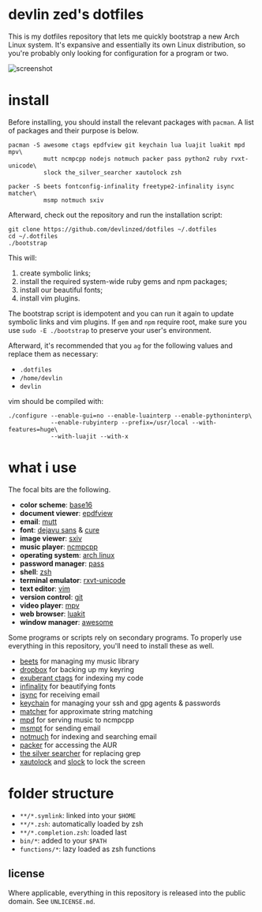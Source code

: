 devlin zed's dotfiles
=====================

This is my dotfiles repository that lets me quickly bootstrap a new Arch Linux
system.  It's expansive and essentially its own Linux distribution, so you're
probably only looking for configuration for a program or two.  

![screenshot](https://raw.github.com/devlinzed/dotfiles/master/screenshot.png)

install
=======

Before installing, you should install the relevant packages with `pacman`.  A
list of packages and their purpose is below.

    pacman -S awesome ctags epdfview git keychain lua luajit luakit mpd mpv\
              mutt ncmpcpp nodejs notmuch packer pass python2 ruby rvxt-unicode\
              slock the_silver_searcher xautolock zsh

    packer -S beets fontconfig-infinality freetype2-infinality isync matcher\
              msmp notmuch sxiv

Afterward, check out the repository and run the installation script:

    git clone https://github.com/devlinzed/dotfiles ~/.dotfiles
    cd ~/.dotfiles
    ./bootstrap

This will:

1. create symbolic links;
2. install the required system-wide ruby gems and npm packages;
4. install our beautiful fonts;
5. install vim plugins.

The bootstrap script is idempotent and you can run it again to update symbolic
links and vim plugins.  If `gem` and `npm` require root, make sure you use
`sudo -E ./bootstrap` to preserve your user's environment.

Afterward, it's recommended that you `ag` for the following values and
replace them as necessary:

* `.dotfiles`
* `/home/devlin`
* `devlin`

vim should be compiled with:

    ./configure --enable-gui=no --enable-luainterp --enable-pythoninterp\
                --enable-rubyinterp --prefix=/usr/local --with-features=huge\
                --with-luajit --with-x

what i use
==========

The focal bits are the following.

* **color scheme**: [base16](https://github.com/chriskempson/base16)
* **document viewer**: [epdfview](http://freecode.com/projects/epdfview)
* **email**: [mutt](http://mutt.org/)
* **font**: [dejavu sans](http://dejavu-fonts.org) & [cure](http://artwizaleczapka.sourceforge.net/)
* **image viewer**: [sxiv](https://github.com/muennich/sxiv)
* **music player**: [ncmpcpp](http://ncmpcpp.rybczak.net/)
* **operating system**: [arch linux](http://archlinux.org)
* **password manager**: [pass](http://zx2c4.com/projects/password-store/)
* **shell**: [zsh](http://zsh.org/)
* **terminal emulator**: [rxvt-unicode](https://en.wikipedia.org/wiki/Rxvt)
* **text editor**: [vim](http://vim.org)
* **version control**: [git](http://git-scm.org)
* **video player**: [mpv](http://mpv.io/index.html)
* **web browser**: [luakit](http://luakit.org)
* **window manager**: [awesome](http://awesome.naquadah.org/)

Some programs or scripts rely on secondary programs.  To properly use
everything in this repository, you'll need to install these as well.

* [beets](http://beets.radbox.org) for managing my music library
* [dropbox](http://dropbox.com) for backing up my keyring
* [exuberant ctags](http://ctags.sourceforge.net/) for indexing my code
* [infinality](http://infinality.net) for beautifying fonts
* [isync](http://isync.sourceforge.net/) for receiving email
* [keychain](http://www.funtoo.org/wiki/Keychain) for managing your ssh and gpg
  agents & passwords
* [matcher](https://github.com/burke/matcher) for approximate string matching
* [mpd](http://mpd.wikia.com/wiki/Music_Player_Daemon_Wiki) for serving music
  to ncmpcpp
* [msmpt](http://msmtp.sourceforge.net) for sending email
* [notmuch](http://notmuchmail.org/) for indexing and searching email
* [packer](https://aur.archlinux.org/packages/packer/) for accessing the AUR
* [the silver searcher](https://github.com/ggreer/the_silver_searcher) for
  replacing grep
* [xautolock](http://freecode.com/projects/xautolock) and
  [slock](http://tools.suckless.org/slock) to lock the screen

folder structure
================

- `**/*.symlink`: linked into your `$HOME`
- `**/*.zsh`: automatically loaded by zsh
- `**/*.completion.zsh`: loaded last
- `bin/*`: added to your `$PATH`
- `functions/*`: lazy loaded as zsh functions

license
-------

Where applicable, everything in this repository is released into the public
domain.  See `UNLICENSE.md`.
